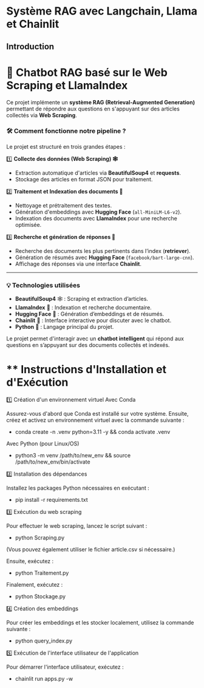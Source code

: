  #  Système RAG avec Langchain, Llama et Chainlit

 ## Introduction

# 🤖 Chatbot RAG basé sur le Web Scraping et LlamaIndex  

Ce projet implémente un **système RAG (Retrieval-Augmented Generation)** permettant de répondre aux questions en s'appuyant sur des articles collectés via **Web Scraping**.  

### **🛠️ Comment fonctionne notre pipeline ?**  
Le projet est structuré en trois grandes étapes :  

1️⃣ **Collecte des données (Web Scraping) 🕸️**  
   - Extraction automatique d'articles via **BeautifulSoup4** et **requests**.  
   - Stockage des articles en format JSON pour traitement.  

2️⃣ **Traitement et Indexation des documents 📂**  
   - Nettoyage et prétraitement des textes.  
   - Génération d'embeddings avec **Hugging Face** (`all-MiniLM-L6-v2`).  
   - Indexation des documents avec **LlamaIndex** pour une recherche optimisée.  

3️⃣ **Recherche et génération de réponses 🤖**  
   - Recherche des documents les plus pertinents dans l’index (**retriever**).  
   - Génération de résumés avec **Hugging Face** (`facebook/bart-large-cnn`).  
   - Affichage des réponses via une interface **Chainlit**.  

---

### **💡 Technologies utilisées**
- **BeautifulSoup4** 🕸️ : Scraping et extraction d’articles.  
- **LlamaIndex** 🔗 : Indexation et recherche documentaire.  
- **Hugging Face** 🤗 : Génération d’embeddings et de résumés.  
- **Chainlit** 💬 : Interface interactive pour discuter avec le chatbot.  
- **Python** 🐍 : Langage principal du projet.  

Le projet permet d'interagir avec un **chatbot intelligent** qui répond aux questions en s’appuyant sur des documents collectés et indexés.  



# ** Instructions d'Installation et d'Exécution

1️⃣  Création d'un environnement virtuel
Avec Conda

Assurez-vous d'abord que Conda est installé sur votre système. Ensuite, créez et activez un environnement virtuel avec la commande suivante :

 - conda create -n .venv python=3.11 -y && conda activate .venv

Avec Python (pour Linux/OS)

 - python3 -m venv /path/to/new_env && source /path/to/new_env/bin/activate

2️⃣   Installation des dépendances

Installez les packages Python nécessaires en exécutant :

 - pip install -r requirements.txt

3️⃣ Exécution du web scraping

Pour effectuer le web scraping, lancez le script suivant :

 - python Scraping.py

(Vous pouvez également utiliser le fichier article.csv si nécessaire.)

Ensuite, exécutez :

 - python Traitement.py

Finalement, exécutez :

 - python Stockage.py

4️⃣ Création des embeddings

Pour créer les embeddings et les stocker localement, utilisez la commande suivante :

 - python query_index.py

5️⃣  Exécution de l'interface utilisateur de l'application

Pour démarrer l'interface utilisateur, exécutez :

 - chainlit run apps.py -w








